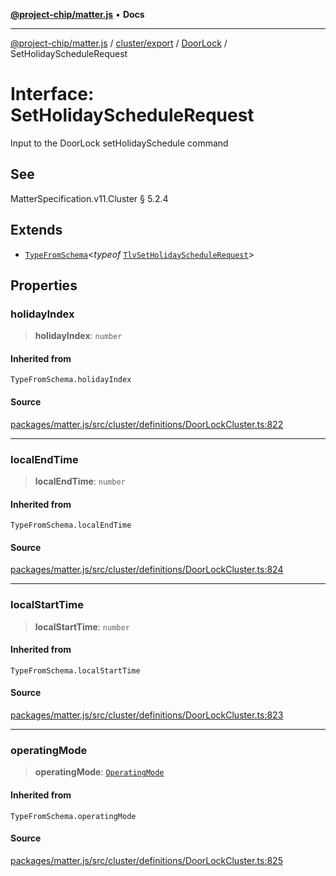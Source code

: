 [**@project-chip/matter.js**](../../../../../README.md) • **Docs**

***

[@project-chip/matter.js](../../../../../modules.md) / [cluster/export](../../../README.md) / [DoorLock](../README.md) / SetHolidayScheduleRequest

# Interface: SetHolidayScheduleRequest

Input to the DoorLock setHolidaySchedule command

## See

MatterSpecification.v11.Cluster § 5.2.4

## Extends

- [`TypeFromSchema`](../../../../../tlv/export/README.md#typefromschemas)\<*typeof* [`TlvSetHolidayScheduleRequest`](../README.md#tlvsetholidayschedulerequest)\>

## Properties

### holidayIndex

> **holidayIndex**: `number`

#### Inherited from

`TypeFromSchema.holidayIndex`

#### Source

[packages/matter.js/src/cluster/definitions/DoorLockCluster.ts:822](https://github.com/project-chip/matter.js/blob/7a8cbb56b87d4ccf34bec5a9a95ab40a1711324f/packages/matter.js/src/cluster/definitions/DoorLockCluster.ts#L822)

***

### localEndTime

> **localEndTime**: `number`

#### Inherited from

`TypeFromSchema.localEndTime`

#### Source

[packages/matter.js/src/cluster/definitions/DoorLockCluster.ts:824](https://github.com/project-chip/matter.js/blob/7a8cbb56b87d4ccf34bec5a9a95ab40a1711324f/packages/matter.js/src/cluster/definitions/DoorLockCluster.ts#L824)

***

### localStartTime

> **localStartTime**: `number`

#### Inherited from

`TypeFromSchema.localStartTime`

#### Source

[packages/matter.js/src/cluster/definitions/DoorLockCluster.ts:823](https://github.com/project-chip/matter.js/blob/7a8cbb56b87d4ccf34bec5a9a95ab40a1711324f/packages/matter.js/src/cluster/definitions/DoorLockCluster.ts#L823)

***

### operatingMode

> **operatingMode**: [`OperatingMode`](../enumerations/OperatingMode.md)

#### Inherited from

`TypeFromSchema.operatingMode`

#### Source

[packages/matter.js/src/cluster/definitions/DoorLockCluster.ts:825](https://github.com/project-chip/matter.js/blob/7a8cbb56b87d4ccf34bec5a9a95ab40a1711324f/packages/matter.js/src/cluster/definitions/DoorLockCluster.ts#L825)
